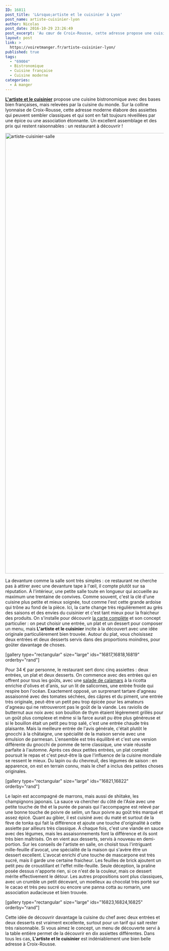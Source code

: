 ```yaml
---
ID: 16811
post_title: 'L&rsquo;artiste et le cuisinier à Lyon'
post_name: artiste-cuisinier-lyon
author: Nicolas
post_date: 2016-10-29 23:26:49
post_excerpt: 'Au cœur de Croix-Rousse, cette adresse propose une cuisine bistronomique assez classique, mais relevée par des influences venues du monde entier. Une association qui fonctionne bien et à un prix raisonnable : un très bon choix.'
layout: post
link: >
  https://voiretmanger.fr/artiste-cuisinier-lyon/
published: true
tags:
  - "69004"
  - Bistronomique
  - Cuisine française
  - Cuisine moderne
categories:
  - À manger
---
```

[**L'artiste et le cuisinier**](http://lartisteetlecuisinier.com/index.php) propose une cuisine bistronomique avec des bases bien françaises, mais relevées par la cuisine du monde. Sur la colline lyonnaise de Croix-Rousse, cette adresse moderne élabore des assiettes qui peuvent sembler classiques et qui sont en fait toujours réveillées par une épice ou une association étonnante. Un excellent assemblage et des prix qui restent raisonnables : un restaurant à découvrir !

<img src="https://voiretmanger.fr/wp-content/uploads/2016/10/artiste-cuisinier-salle.jpg" alt="artiste-cuisinier-salle" width="2100" height="1400" class="aligncenter size-full wp-image-16816" />

La devanture comme la salle sont très simples : ce restaurant ne cherche pas à attirer avec une devanture tape à l'œil, il compte plutôt sur sa réputation. À l'intérieur, une petite salle toute en longueur qui accueille au maximum une trentaine de convives. Comme souvent, c'est la clé d'une cuisine plus petite et mieux soignée, tout comme l'est cette grande ardoise qui trône au fond de la pièce. Ici, la carte change très régulièrement au grès des saisons et des envies du cuisinier et c'est tant mieux pour la fraicheur des produits. On s'installe pour découvrir [la carte complète](https://voiretmanger.fr/wp-content/uploads/2016/10/artiste-cuisinier-carte.jpg) et son concept particulier : on peut choisir une entrée, un plat et un dessert pour composer un menu, mais **L'artiste et le cuisinier** incite à la découvert avec une idée originale particulièrement bien trouvée. Autour du plat, vous choisissez deux entrées et deux desserts servis dans des proportions moindres, pour goûter davantage de choses.

[gallery type="rectangular" size="large" ids="16817,16818,16819" orderby="rand"]

Pour 34 € par personne, le restaurant sert donc cinq assiettes : deux entrées, un plat et deux desserts. On commence avec des entrées qui en offrent pour tous les goûts, avec une [salade de calamars](https://voiretmanger.fr/wp-content/uploads/2016/10/artiste-cuisinier-calamar-ricotta.jpg) à la ricotta enrichie d'olives et d'anis, sur un lit de salicornes, une entrée froide qui respire bon l'océan. Exactement opposé, un surprenant tartare d'agneau assaisonné avec des tomates séchées, des câpres et du piment, une entrée très originale, peut-être un petit peu trop épicée pour les amateurs d'agneau qui ne retrouveront pas le goût de la viande. Les raviolis de butternut aux noix avec son bouillon de thym étaient légèrement grillés pour un goût plus complexe et même si la farce aurait pu être plus généreuse et si le bouillon était un petit peu trop salé, c'est une entrée chaude très plaisante. Mais la meilleure entrée de l'avis générale, c'était plutôt le gnocchi à la châtaigne, une spécialité de la maison servie avec une émulsion de parmesan. L'ensemble est très équilibré et c'est une version différente du gnocchi de pomme de terre classique, une vraie réussite parfaite à l'automne. Après ces deux petites entrées, un plat complet poursuit le repas et c'est peut-être là que l'influence de la cuisine mondiale se ressent le mieux. Du lapin ou du chevreuil, des légumes de saison : en apparence, on est en terrain connu, mais le chef a inclus des petites choses originales. 

[gallery type="rectangular" size="large" ids="16821,16822" orderby="rand"]

Le lapin est accompagné de marrons, mais aussi de shiitake, les champignons japonais. La sauce va chercher du côté de l'Asie avec une petite touche de thé et la purée de panais qui l'accompagne est relevé par une bonne touche de poivre de selim, un faux poivre au goût très marqué et assez épicé. Quant au gibier, il est cuisiné avec du maté et surtout de la fève de tonka qui fait la différence et ajoute une touche d'originalité à cette assiette par ailleurs très classique. À chaque fois, c'est une viande en sauce avec des légumes, mais les assaisonnements font la différence et ils sont très bien maîtrisés. On en vient aux desserts, servis à nouveau en demi-portion. Sur les conseils de l'artiste en salle, on choisit tous l'intriguant mille-feuille d'avocat, une spécialité de la maison qui s'avère être un dessert excellent. L'avocat enrichi d'une touche de mascarpone est très sucré,  mais il garde une certaine fraicheur. Les feuilles de brick ajoutent un petit peu de croustillant et l'effet mille-feuille. Seule déception, la praline posée dessus n'apporte rien, si ce n'est de la couleur, mais ce dessert mérite effectivement le détour. Les autres propositions sont plus classiques, avec un crumble un petit décevant, un moelleux au chocolat très porté sur le cacao et très peu sucré ou encore une panna cotta au romarin, une association audacieuse et bien trouvée.

[gallery type="rectangular" size="large" ids="16823,16824,16825" orderby="rand"]

Cette idée de découvrir davantage la cuisine du chef avec deux entrées et deux desserts est vraiment excellente, surtout pour un tarif qui sait rester très raisonnable. Si vous aimez le concept, un menu de découverte servi à la table entière permet de la découvrir en dix assiettes différentes. Dans tous les cas, **L'artiste et le cuisinier** est indéniablement une bien belle adresse à Croix-Rousse.
